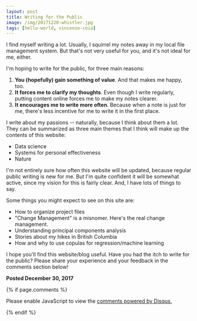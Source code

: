 ```yaml
---
layout: post
title: Writing for the Public
image: /img/20171220-whistler.jpg
tags: [hello-world, vincenzo-coia]
---
```


I find myself writing a lot. Usually, I squirrel my notes away in my local file management system. But that's not very useful for you, and it's not ideal for me, either.

I'm hoping to write for the public, for three main reasons:

1. __You (hopefully) gain something of value__. And that makes me happy, too.
2. __It forces me to clarify my thoughts__. Even though I write regularly, putting content online forces me to make my notes clearer.
3. __It encourages me to write more often__. Because when a note is just for me, there's less incentive for me to write it in the first place.

I write about my passions -- naturally, because I think about them a lot. They can be summarized as three main themes that I think will make up the contents of this website:

- Data science
- Systems for personal effectiveness
- Nature

I'm not entirely sure how often this website will be updated, because regular public writing is new for me. But I'm quite confident it will be somewhat active, since my vision for this is fairly clear. And, I have lots of things to say.

Some things you might expect to see on this site are:

- How to organize project files
- "Change Management" is a misnomer. Here's the real change management.
- Understanding principal components analysis
- Stories about my hikes in British Columbia
- How and why to use copulas for regression/machine learning

I hope you'll find this website/blog useful. Have you had the itch to write for the public? Please share your experience and your feedback in the comments section below!

__Posted December 30, 2017__

{% if page.comments %}
<div id="disqus_thread"></div>
<script>

/**
*  RECOMMENDED CONFIGURATION VARIABLES: EDIT AND UNCOMMENT THE SECTION BELOW TO INSERT DYNAMIC VALUES FROM YOUR PLATFORM OR CMS.
*  LEARN WHY DEFINING THESE VARIABLES IS IMPORTANT: https://disqus.com/admin/universalcode/#configuration-variables*/
/*
var disqus_config = function () {
this.page.url = first_post;  // Replace PAGE_URL with your page's canonical URL variable
this.page.identifier = first_post_page; // Replace PAGE_IDENTIFIER with your page's unique identifier variable
};
*/
(function() { // DON'T EDIT BELOW THIS LINE
var d = document, s = d.createElement('script');
s.src = 'https://vincenzocoia-github-io.disqus.com/embed.js';
s.setAttribute('data-timestamp', +new Date());
(d.head || d.body).appendChild(s);
})();
</script>
<noscript>Please enable JavaScript to view the <a href="https://disqus.com/?ref_noscript">comments powered by Disqus.</a></noscript>

{% endif %}
